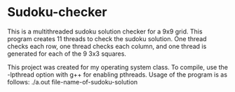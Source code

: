# Sudoku-checker

This is a multithreaded sudoku solution checker for a 9x9 grid. This program creates 11 threads to check the sudoku solution. One thread checks each row, one thread checks each column, and one thread is generated for each of the 9 3x3 squares.

This project was created for my operating system class. To compile, use the -lpthread option with g++ for enabling pthreads. Usage of the program is as follows: ./a.out file-name-of-sudoku-solution
